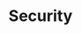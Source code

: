 ---
layout: category
title: Security
slug: security
description: A category for security related posts.
---